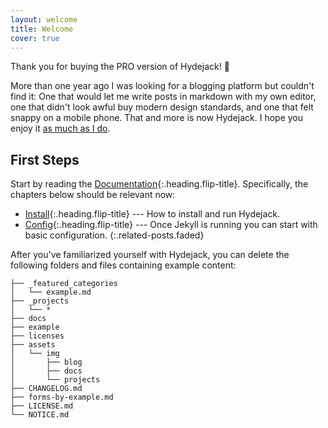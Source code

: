 ```yaml
---
layout: welcome
title: Welcome
cover: true
---
```


Thank you for buying the PRO version of Hydejack! 🎉

More than one year ago I was looking for a blogging platform but couldn't find it:
One that would let me write posts in markdown with my own editor,
one that didn't look awful buy modern design standards, and one that felt snappy on a mobile phone.
That and more is now Hydejack. I hope you enjoy it [as much as I do](https://qwtel.com/).

## First Steps

Start by reading the [Documentation]{:.heading.flip-title}.
Specifically, the chapters below should be relevant now:

- [Install]{:.heading.flip-title} --- How to install and run Hydejack.
- [Config]{:.heading.flip-title} --- Once Jekyll is running you can start with basic configuration.
  {:.related-posts.faded}

After you've familiarized yourself with Hydejack, you can delete the following folders and files
containing example content:

```
├── _featured_categories
│   └── example.md
├── _projects
│   └── *
├── docs
├── example
├── licenses
├── assets
│   └── img
│       ├── blog
│       ├── docs
│       └── projects
├── CHANGELOG.md
├── forms-by-example.md
├── LICENSE.md
└── NOTICE.md
```

[documentation]: docs/README.md
[install]: docs/install.md
[upgrade]: docs/upgrade.md
[config]: docs/config.md
